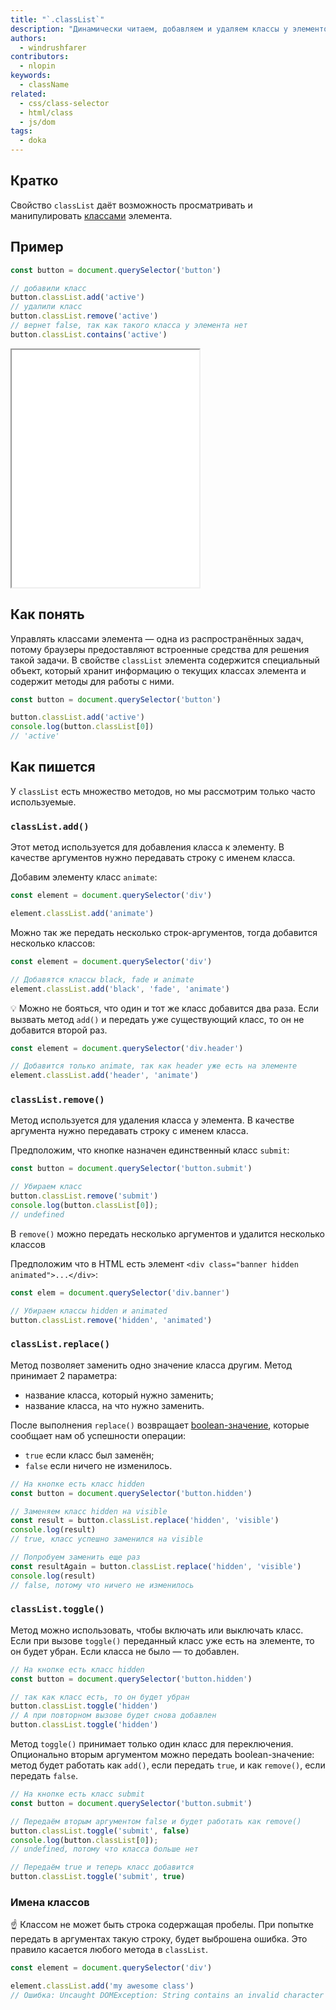 ```yaml
---
title: "`.classList`"
description: "Динамически читаем, добавляем и удаляем классы у элементов."
authors:
  - windrushfarer
contributors:
  - nlopin
keywords:
  - className
related:
  - css/class-selector
  - html/class
  - js/dom
tags:
  - doka
---
```


## Кратко

Свойство `classList` даёт возможность просматривать и манипулировать [классами](/html/class/) элемента.

## Пример

```js
const button = document.querySelector('button')

// добавили класс
button.classList.add('active')
// удалили класс
button.classList.remove('active')
// вернет false, так как такого класса у элемента нет
button.classList.contains('active')
```

<iframe title="Название — Element.classList — Дока" src="demos/Windrushfarer-BaLREeZ/" height="380"></iframe>

## Как понять

Управлять классами элемента — одна из распространённых задач, потому браузеры предоставляют встроенные средства для решения такой задачи. В свойстве `classList` элемента содержится специальный объект, который хранит информацию о текущих классах элемента и содержит методы для работы с ними.

```js
const button = document.querySelector('button')

button.classList.add('active')
console.log(button.classList[0])
// 'active'
```

## Как пишется

У `classList` есть множество методов, но мы рассмотрим только часто используемые.

### `classList.add()`

Этот метод используется для добавления класса к элементу. В качестве аргументов нужно передавать строку с именем класса.

Добавим элементу класс `animate`:

```js
const element = document.querySelector('div')

element.classList.add('animate')
```

Можно так же передать несколько строк-аргументов, тогда добавится несколько классов:

```js
const element = document.querySelector('div')

// Добавятся классы black, fade и animate
element.classList.add('black', 'fade', 'animate')
```

<aside>

💡 Можно не бояться, что один и тот же класс добавится два раза. Если вызвать метод `add()` и передать уже существующий класс, то он не добавится второй раз.

</aside>

```js
const element = document.querySelector('div.header')

// Добавится только animate, так как header уже есть на элементе
element.classList.add('header', 'animate')
```

### `classList.remove()`

Метод используется для удаления класса у элемента. В качестве аргумента нужно передавать строку с именем класса.

Предположим, что кнопке назначен единственный класс `submit`:
```js
const button = document.querySelector('button.submit')

// Убираем класс
button.classList.remove('submit')
console.log(button.classList[0]);
// undefined
```

В `remove()` можно передать несколько аргументов и удалится несколько классов

Предположим что в HTML есть элемент `<div class="banner hidden animated">...</div>`:

```js
const elem = document.querySelector('div.banner')

// Убираем классы hidden и animated
button.classList.remove('hidden', 'animated')
```

### `classList.replace()`

Метод позволяет заменить одно значение класса другим. Метод принимает 2 параметра:

- название класса, который нужно заменить;
- название класса, на что нужно заменить.

После выполнения `replace()` возвращает [boolean-значение](/js/boolean/), которые сообщает нам об успешности операции:

- `true` если класс был заменён;
- `false` если ничего не изменилось.

```js
// На кнопке есть класс hidden
const button = document.querySelector('button.hidden')

// Заменяем класс hidden на visible
const result = button.classList.replace('hidden', 'visible')
console.log(result)
// true, класс успешно заменился на visible

// Попробуем заменить еще раз
const resultAgain = button.classList.replace('hidden', 'visible')
console.log(result)
// false, потому что ничего не изменилось
```

### `classList.toggle()`

Метод можно использовать, чтобы включать или выключать класс. Если при вызове `toggle()` переданный класс уже есть на элементе, то он будет убран. Если класса не было — то добавлен.

```js
// На кнопке есть класс hidden
const button = document.querySelector('button.hidden')

// так как класс есть, то он будет убран
button.classList.toggle('hidden')
// А при повторном вызове будет снова добавлен
button.classList.toggle('hidden')
```

Метод `toggle()` принимает только один класс для переключения. Опционально вторым аргументом можно передать boolean-значение: метод будет работать как `add()`, если передать `true`, и как `remove()`, если передать `false`.

```js
// На кнопке есть класс submit
const button = document.querySelector('button.submit')

// Передаём вторым аргументом false и будет работать как remove()
button.classList.toggle('submit', false)
console.log(button.classList[0]);
// undefined, потому что класса больше нет

// Передаём true и теперь класс добавится
button.classList.toggle('submit', true)
```

### Имена классов

<aside>

☝️ Классом не может быть строка содержащая пробелы. При попытке передать в аргументах такую строку, будет выброшена ошибка. Это правило касается любого метода в `classList`.

</aside>

```js
const element = document.querySelector('div')

element.classList.add('my awesome class')
// Ошибка: Uncaught DOMException: String contains an invalid character
```

